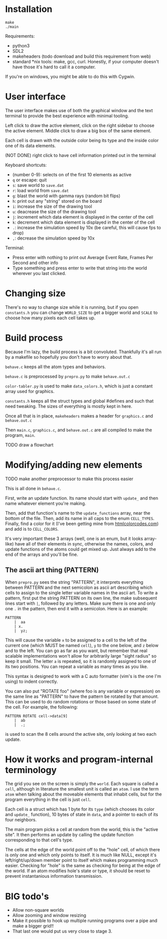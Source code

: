 
# Installation

```
make
./main
```

Requirements:
- python3
- SDL2
- makeheaders (todo download and build this requirement from web)
- standard \*nix tools: make, gcc, curl. Honestly, if your computer doesn't have
those it's hard to call it a computer.

If you're on windows, you might be able to do this with Cygwin.

# User interface

The user interface makes use of both the graphical window and the text terminal to provide the best
experience with minimal tooling.

Left click to draw the active element, click on the right sidebar to choose the active element.
Middle click to draw a big box of the same element.

Each cell is drawn with the outside color being its type and the inside color one of its data
elements.

(NOT DONE) right click to have cell information printed out in the terminal

Keyboard shortcuts:
- (number 0-9): selects on of the first 10 elements as active
- `q` or escape: quit
- `s`: save world to `save.dat`
- `r`: load world from `save.dat`
- `g`: blast the world with gamma rays (random bit flips)
- `h`: print out any "string" stored on the board
- `i`: increase the size of the drawing tool
- `u`: deacrease the size of the drawing tool
- `j`: increment which data element is displayed in the center of the cell
- `k`: decrement which data element is displayed in the center of the cell
- `.`: increase the simulation speed by 10x (be careful, this will cause fps to drop)
- `,`: decrease the simulation speed by 10x

Terminal:
- Press enter with nothing to print out Average Event Rate, Frames Per Second and other info
- Type something and press enter to write that string into the world wherever you last clicked.

# Changing size

There's no way to change size while it is running, but if you open `constants.h` you can 
change `WORLD_SIZE` to get a bigger world and `SCALE` to choose how many pixels each cell takes up.

# Build process

Because I'm lazy, the build process is a bit convoluted. Thankfully
it's all run by a makefile so hopefully you don't have to worry about
that.

`behave.c` keeps all the atom types and behaviors.

`behave.c` is preprocessed by `prepro.py` to make `behave.out.c`

`color-tabler.py` is used to make `data_colors.h`, which is just a constant
array used for graphics.

`constants.h` keeps all the struct types and global #defines and such that
need tweaking. The sizes of everything is mostly kept in here.

Once all that is in place, `makeheaders` makes a header for `graphics.c` and
`behave.out.c`

Then `main.c`, `graphics.c`, and `behave.out.c` are all compiled to make
the program, `main`.

TODO draw a flowchart

# Modifying/adding new elements

TODO make another preprocessor to make this process easier

This is all done in `behave.c`.

First, write an update function. Its name should start with
`update_` and then name whatever element you're making.

Then, add that function's name to the `update_functions` array, near
the bottom of the file. Then, add its name in all  caps to the enum `CELL_TYPES`.
Finally, find a color for it (I've been getting mine from 
[htmlcolorcodes.com](https://htmlcolorcodes.com/)) and add is to `CELL_COLORS`.

It's very important these 3 arrays (well, one is an enum, but it looks array-like)
have all of their elements in sync, otherwise
the names, colors, and update functions of the atoms could get mixed up. Just always 
add to the end of the arrays and you'll be fine.

## The ascii art thing (PATTERN)

When `prepro.py` sees the string "PATTERN", it interprets everything between PATTERN
and the next semicolon as ascii art describing which cells to assign to the single
letter variable names in the ascii art. To write a pattern, first put the string PATTERN on its
own line, the make subsequent lines start with `|`, followed by any letters. Make sure there is one
and only one `.` in the pattern, then end it with a semicolon. Here is an example:

```
PATTERN
    |  aa
    | x.
    |  yz;
```

This will cause the variable `x` to be assigned to a cell to the left of the current one 
(which MUST be named `cell`), `y` to the one below, and `z` below and to the left. You can
go as far as you want, but remember that real scalable implementations won't allow for arbitrarily
large "sight radius" so keep it small. The letter `a` is repeated, so it is randomly assigned to one
of its two positions. You can repeat a variable as many times as you like.

This syntax is designed to work with a C auto formatter (vim's is the one I'm using) to indent
correctly.

You can also put "ROTATE foo" (where foo is any variable or expression) on the same line as
"PATTERN" to have the pattern be rotated by that amount. This can be used to do random rotations or
those based on some state of the cell. For example, the following:

```
PATTERN ROTATE cell->data[9]
    |  ab
    |  .;
```

is used to scan the 8 cells around the active site, only looking at two each update.


# How it works and program-internal terminology

The grid you see on the screen is simply the `world`. Each square is called a 
`cell`, although in literature the smallest unit is called an `atom`. I use the
term `atom` when talking about the moveable elements that inhabit cells, but
for the program everything in the cell is just `cell`. 

Each cell is a struct which has 1 byte for its `type` (which chooses its color and `update_`
function), 10 bytes of state in `data`, and a pointer to each of its four neighbors.

The main program picks a cell at random from the world, this is the "active site". It then performs
an update by calling the update function corresponding to that cell's type.

The cells at the edge of the world point off to the "hole" cell, of which there is only one and
which only points to itself. It is much like NULL, except it's left/right/up/down member point to 
itself which makes programming much easier. Checking for "hole" is the same as checking for being at
the edge of the world. If an atom modifies hole's state or type, it should be reset to prevent
instantanious information transmission.


# BIG todo's

- Allow non-square worlds
- Allow zooming and window resizing
- Make it possible to hook up multiple running programs over a pipe and make a bigger grid!!
- That last one would put us very close to stage 3.
